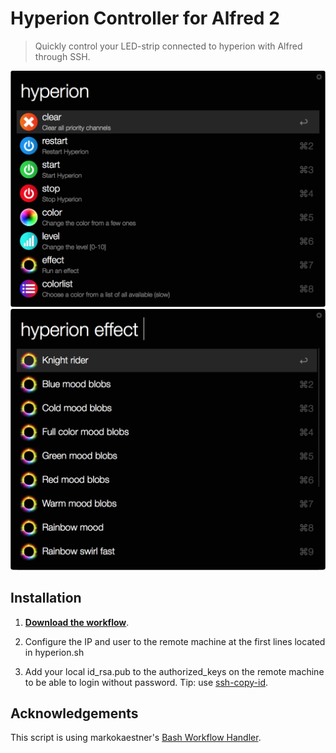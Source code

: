 # Hyperion Controller for Alfred 2

> Quickly control your LED-strip connected to hyperion with Alfred through SSH.

![Index](/screenshots/index.png)
![Effects](/screenshots/effects.png)

## Installation
1. **[Download the workflow](https://github.com/Nosskirneh/hyperion-alfred-workflow/releases/download/v1.0/Hyperion.Controller.alfredworkflow)**.

2. Configure the IP and user to the remote machine at the first lines located in hyperion.sh

3. Add your local id_rsa.pub to the authorized_keys on the remote machine to be able to login without password. Tip: use [ssh-copy-id](http://linux.die.net/man/1/ssh-copy-id).

## Acknowledgements
This script is using markokaestner's [Bash Workflow Handler](https://github.com/markokaestner/bash-workflow-handler).